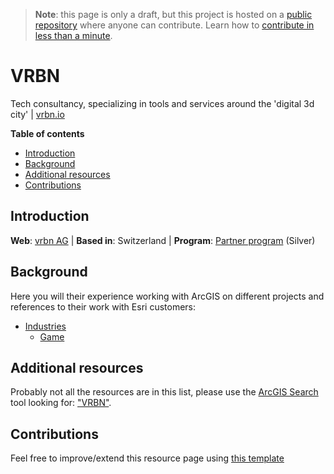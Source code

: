 > **Note**: this page is only a draft, but this project is hosted on a [public repository](https://github.com/hhkaos/awesome-arcgis) where anyone can contribute. Learn how to [contribute in less than a minute](https://github.com/hhkaos/awesome-arcgis/blob/master/CONTRIBUTING.md#contributions).

# VRBN

Tech consultancy, specializing in tools and services around the 'digital 3d city' | [vrbn.io](https://www.vrbn.io/)

<!-- START doctoc generated TOC please keep comment here to allow auto update -->
<!-- DON'T EDIT THIS SECTION, INSTEAD RE-RUN doctoc TO UPDATE -->
**Table of contents**

- [Introduction](#introduction)
- [Background](#background)
- [Additional resources](#additional-resources)
- [Contributions](#contributions)

<!-- END doctoc generated TOC please keep comment here to allow auto update -->

## Introduction

**Web**: [vrbn AG](http://partners.esri.com/PartnerDetail?id=a2T39000000VR5DEAW) | **Based in**: Switzerland | **Program**: [Partner program](../../programs/partner-program/README.md) (Silver)

## Background

Here you will their experience working with ArcGIS on different projects and references to their work with Esri customers:

* [Industries](../../../industries/README.md)
    * [Game](../../../industries/game/README.md)

## Additional resources

Probably not all the resources are in this list, please use the [ArcGIS Search](https://esri-es.github.io/arcgis-search/) tool looking for: ["VRBN"](https://esri-es.github.io/arcgis-search/?search="VRBN"&utm_campaign=awesome-list&utm_source=awesome-list&utm_medium=page).

## Contributions

Feel free to improve/extend this resource page using [this template](../../../../PARTNER_PAGE_TEMPLATE.md)
